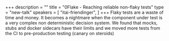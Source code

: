 +++
description = ""
title = "0Flake - Reaching reliable non-flaky tests"
type = "new-talk"
speakers = [
        "itai-friendinger",
]
+++
Flaky tests are a waste of time and money. It becomes a nightmare when the component under test is a very complex non deterministic decision system. We found that mocks, stubs and docker sidecars have their limits and we moved more tests from the CI to pre-production testing (canary on steroids)